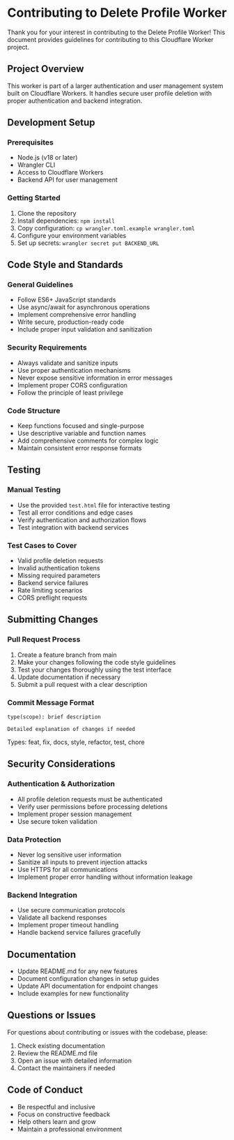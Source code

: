 # Contributing to Delete Profile Worker

Thank you for your interest in contributing to the Delete Profile Worker! This document provides guidelines for contributing to this Cloudflare Worker project.

## Project Overview

This worker is part of a larger authentication and user management system built on Cloudflare Workers. It handles secure user profile deletion with proper authentication and backend integration.

## Development Setup

### Prerequisites

- Node.js (v18 or later)
- Wrangler CLI
- Access to Cloudflare Workers
- Backend API for user management

### Getting Started

1. Clone the repository
2. Install dependencies: `npm install`
3. Copy configuration: `cp wrangler.toml.example wrangler.toml`
4. Configure your environment variables
5. Set up secrets: `wrangler secret put BACKEND_URL`

## Code Style and Standards

### General Guidelines

- Follow ES6+ JavaScript standards
- Use async/await for asynchronous operations
- Implement comprehensive error handling
- Write secure, production-ready code
- Include proper input validation and sanitization

### Security Requirements

- Always validate and sanitize inputs
- Use proper authentication mechanisms
- Never expose sensitive information in error messages
- Implement proper CORS configuration
- Follow the principle of least privilege

### Code Structure

- Keep functions focused and single-purpose
- Use descriptive variable and function names
- Add comprehensive comments for complex logic
- Maintain consistent error response formats

## Testing

### Manual Testing

- Use the provided `test.html` file for interactive testing
- Test all error conditions and edge cases
- Verify authentication and authorization flows
- Test integration with backend services

### Test Cases to Cover

- Valid profile deletion requests
- Invalid authentication tokens
- Missing required parameters
- Backend service failures
- Rate limiting scenarios
- CORS preflight requests

## Submitting Changes

### Pull Request Process

1. Create a feature branch from main
2. Make your changes following the code style guidelines
3. Test your changes thoroughly using the test interface
4. Update documentation if necessary
5. Submit a pull request with a clear description

### Commit Message Format

```
type(scope): brief description

Detailed explanation of changes if needed
```

Types: feat, fix, docs, style, refactor, test, chore

## Security Considerations

### Authentication & Authorization

- All profile deletion requests must be authenticated
- Verify user permissions before processing deletions
- Implement proper session management
- Use secure token validation

### Data Protection

- Never log sensitive user information
- Sanitize all inputs to prevent injection attacks
- Use HTTPS for all communications
- Implement proper error handling without information leakage

### Backend Integration

- Use secure communication protocols
- Validate all backend responses
- Implement proper timeout handling
- Handle backend service failures gracefully

## Documentation

- Update README.md for any new features
- Document configuration changes in setup guides
- Update API documentation for endpoint changes
- Include examples for new functionality

## Questions or Issues

For questions about contributing or issues with the codebase, please:
1. Check existing documentation
2. Review the README.md file
3. Open an issue with detailed information
4. Contact the maintainers if needed

## Code of Conduct

- Be respectful and inclusive
- Focus on constructive feedback
- Help others learn and grow
- Maintain a professional environment
